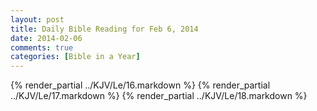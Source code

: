 ```yaml
---
layout: post
title: Daily Bible Reading for Feb 6, 2014
date: 2014-02-06
comments: true
categories: [Bible in a Year]
---
```

{% render_partial ../KJV/Le/16.markdown %}
{% render_partial ../KJV/Le/17.markdown %}
{% render_partial ../KJV/Le/18.markdown %}
